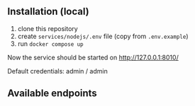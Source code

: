 ## Installation (local)

1. clone this repository
2. create `services/nodejs/.env` file (copy from `.env.example`)
3. run `docker compose up`

Now the service should be started on http://127.0.0.1:8010/

Default credentials: admin / admin

## Available endpoints

```

```